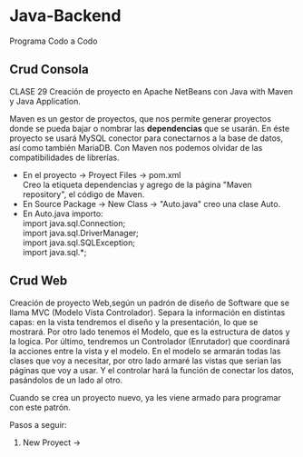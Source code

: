 # Java-Backend
Programa Codo a Codo

<h2>Crud Consola</h2>
CLASE 29
Creación de proyecto en Apache NetBeans con Java with Maven y Java Application.

Maven es un gestor de proyectos, que nos permite generar proyectos donde se pueda bajar o nombrar las <b>dependencias</b> que se usarán.
En éste proyecto se usará MySQL conector para conectarnos a la base de datos, así como también MariaDB.
Con Maven nos podemos olvidar de las compatibilidades de librerías.

<ul>
  <li>En el proyecto -> Proyect Files -> pom.xml <br>
      Creo la etiqueta dependencias y agrego de la página "Maven repository", el código de Maven.</li>
  <li>En Source Package -> New Class -> "Auto.java" creo una clase Auto. </li>
  <li>En Auto.java importo: <br>
    import java.sql.Connection;<br>
    import java.sql.DriverManager;<br>
    import java.sql.SQLException;<br>
    import java.sql.*;<br>
</ul>


<h2>Crud Web</h2>

Creación de proyecto Web,según un padrón de diseño de Software que se llama MVC (Modelo Vista Controlador).
Separa la información en distintas capas: en la vista tendremos el diseño y la presentación, lo que se mostrará.
Por otro lado tenemos el Modelo, que es la estructura de datos y la logica.
Por último, tendremos un Controlador (Enrutador) que coordinará la acciones entre la vista y el modelo.
En el modelo se armarán todas las clases que voy a necesitar, por otro lado armaré las vistas que serian las páginas que voy a usar.
Y el controlar hará la función de conectar los datos, pasándolos de un lado al otro.

Cuando se crea un proyecto nuevo, ya les viene armado para programar con este patrón.

Pasos a seguir:
<ol>
  <li> New Proyect -> </li>
</ol>




